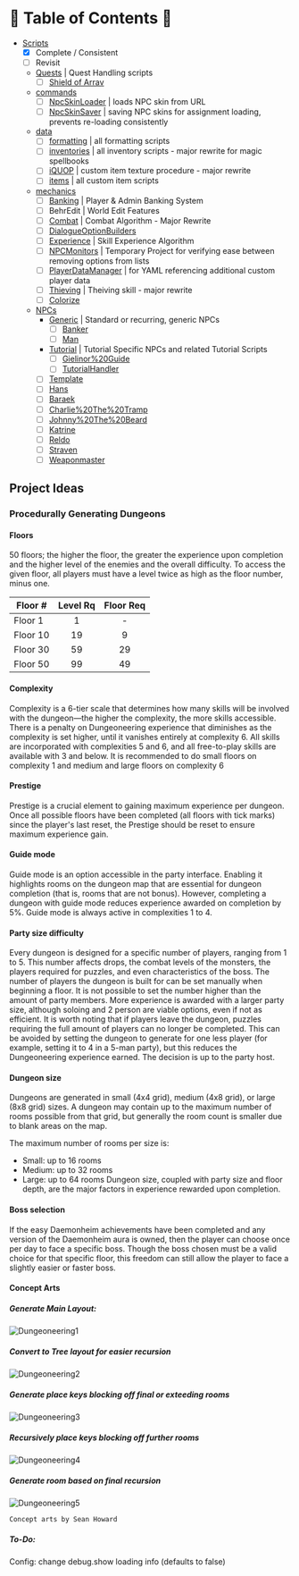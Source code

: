 # :taco: Table of Contents :taco:
- [Scripts](../scripts/)
    - [x] Complete / Consistent
    - [ ] Revisit
    - [Quests](../scripts/Quests) | Quest Handling scripts
        - [ ] [Shield of Arrav](../scripts/Quests/Shield%20of%20Arrav.dsc)
    - [commands](../scripts/commands)
        - [ ] [NpcSkinLoader](../scripts/commands/NpcSkinLoader.dsc) | loads NPC skin from URL
        - [ ] [NpcSkinSaver](../scripts/commands/NpcSkinSaver.dsc) | saving NPC skins for assignment loading, prevents re-loading consistently
    - [data](../scripts/data)
        - [ ] [formatting](../scripts/data/formatting.dsc) | all formatting scripts
        - [ ] [inventories](../scripts/data/inventories.dsc) | all inventory scripts - major rewrite for magic spellbooks
        - [ ] [iQUOP](../scripts/NPCs/iQUOP.dsc) | custom item texture procedure - major rewrite
        - [ ] [items](../scripts/NPCs/items.dsc) | all custom item scripts
    - [mechanics](../scripts/mechanics)
        - [ ] [Banking](../scripts/mechanics/Banking.dsc) | Player & Admin Banking System
        - [ ] BehrEdit | World Edit Features
        - [ ] [Combat](../scripts/mechanics/Combat.dsc) | Combat Algorithm - Major Rewrite
        - [ ] [DialogueOptionBuilders](../scripts/mechanics/DialogueOptionBuilders.dsc)
        - [ ] [Experience](../scripts/mechanics/Experience.dsc) | Skill Experience Algorithm
        - [ ] [NPCMonitors](../scripts/mechanics/NPCMonitors.dsc) | Temporary Project for verifying ease between removing options from lists
        - [ ] [PlayerDataManager](../scripts/mechanics/PlayerDataManager.dsc) | for YAML referencing additional custom player data
        - [ ] [Thieving](../scripts/mechanics/Thieving.dsc) | Theiving skill - major rewrite
        - [ ] [Colorize](../scripts/mechanics/Colorize.dsc)
    - [NPCs](../scripts/NPCs)
        - [Generic](../scripts/Quests/Generic) | Standard or recurring, generic NPCs
            - [ ] [Banker](../scripts/NPCs/!Banker.dsc)
            - [ ] [Man](../scripts/NPCs/!Man.dsc)
        - [Tutorial](../scripts/Quests/Tutorial) | Tutorial Specific NPCs and related Tutorial Scripts
            - [ ] [Gielinor%20Guide](../scripts/NPCs/Tutorial/Gielinor%20Guide.dsc)
            - [ ] [TutorialHandler](../scripts/NPCs/Tutorial/TutorialHandler.dsc)
        - [ ] [Template](../scripts/NPCs/!Template.dsc)
        - [ ] [Hans](../scripts/NPCs/Hans.dsc)
        - [ ] [Baraek](../scripts/NPCs/Baraek.dsc)
        - [ ] [Charlie%20The%20Tramp](../scripts/NPCs/Charlie%20The%20Tramp.dsc)
        - [ ] [Johnny%20The%20Beard](../scripts/NPCs/Johnny%20The%20Beard.dsc)
        - [ ] [Katrine](../scripts/NPCs/Katrine.dsc)
        - [ ] [Reldo](../scripts/NPCs/Reldo.dsc)
        - [ ] [Straven](../scripts/NPCs/Straven.dsc)
        - [ ] [Weaponmaster](../scripts/NPCs/Weaponmaster.dsc)

## Project Ideas
### Procedurally Generating Dungeons

#### **Floors**
50 floors; the higher the floor, the greater the experience upon completion and the higher level of the enemies and the overall difficulty. To access the given floor, all players  must have a level twice as high as the floor number, minus one.

| Floor #  | Level Rq | Floor Req |
| -------- |:--------:|:---------:|
| Floor 1  | 1        | -         |
| Floor 10 | 19       | 9         |
| Floor 30 | 59       | 29        |
| Floor 50 | 99       | 49        |

#### **Complexity**
Complexity is a 6-tier scale that determines how many skills will be involved with the dungeon—the higher the complexity, the more skills accessible. There is a penalty on Dungeoneering experience that diminishes as the complexity is set higher, until it vanishes entirely at complexity 6. 
All skills are incorporated with complexities 5 and 6, and all free-to-play skills are available with 3 and below. 
It is recommended to do small floors on complexity 1 and medium and large floors on complexity 6
#### **Prestige**
Prestige is a crucial element to gaining maximum experience per dungeon. Once all possible floors have been completed (all floors with tick marks) since the player's last reset, the Prestige should be reset to ensure maximum experience gain. 
#### **Guide mode**
Guide mode is an option accessible in the party interface. Enabling it highlights rooms on the dungeon map that are essential for dungeon completion (that is, rooms that are not bonus). However, completing a dungeon with guide mode reduces experience awarded on completion by 5%. Guide mode is always active in complexities 1 to 4. 
#### **Party size difficulty**
Every dungeon is designed for a specific number of players, ranging from 1 to 5. This number affects drops, the combat levels of the monsters, the players required for puzzles, and even characteristics of the boss. The number of players the dungeon is built for can be set manually when beginning a floor. It is not possible to set the number higher than the amount of party members. 
More experience is awarded with a larger party size, although soloing and 2 person are viable options, even if not as efficient. 
It is worth noting that if players leave the dungeon, puzzles requiring the full amount of players can no longer be completed. This can be avoided by setting the dungeon to generate for one less player (for example, setting it to 4 in a 5-man party), but this reduces the Dungeoneering experience earned. The decision is up to the party host.
#### **Dungeon size**
Dungeons are generated in small (4x4 grid), medium (4x8 grid), or large (8x8 grid) sizes. A dungeon may contain up to the maximum number of rooms possible from that grid, but generally the room count is smaller due to blank areas on the map. 

The maximum number of rooms per size is: 
* Small: up to 16 rooms
* Medium: up to 32 rooms
* Large: up to 64 rooms
Dungeon size, coupled with party size and floor depth, are the major factors in experience rewarded upon completion. 

#### **Boss selection**
If the easy Daemonheim achievements have been completed and any version of the Daemonheim aura is owned, then the player can choose once per day to face a specific boss. Though the boss chosen must be a valid choice for that specific floor, this freedom can still allow the player to face a slightly easier or faster boss. 
#### **Concept Arts**

##### Generate Main Layout:

![Dungeoneering1](https://cdn.discordapp.com/attachments/547552615450411011/556603700836302863/entry004-map.png)

##### Convert to Tree layout for easier recursion 

![Dungeoneering2](https://cdn.discordapp.com/attachments/547552615450411011/556603770721533962/entry004-tree.png)

##### Generate place keys blocking off final or exteeding rooms

![Dungeoneering3](https://cdn.discordapp.com/attachments/547552615450411011/556603821346783232/entry004-tree2.png)

##### Recursively place keys blocking off further rooms

![Dungeoneering4](https://cdn.discordapp.com/attachments/547552615450411011/556603887176515609/entry004-tree3.png)

##### Generate room based on final recursion

![Dungeoneering5](https://cdn.discordapp.com/attachments/547552615450411011/556603905018953748/entry004-map2.png)

`Concept arts by Sean Howard`


##### To-Do:

Config: change debug.show loading info (defaults to false)
